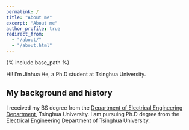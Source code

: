 ```yaml
---
permalink: /
title: "About me"
excerpt: "About me"
author_profile: true
redirect_from: 
  - "/about/"
  - "/about.html"
---
```


{% include base_path %}

Hi! I’m Jinhua He, a Ph.D student at Tsinghua University.


## My background and history
I received my BS degree from the [Department of Electrical Engineering Department](https://www.eea.tsinghua.edu.cn/index.htm), Tsinghua University. I am pursuing Ph.D degree from the Electrical Engineering Department of Tsinghua University.
